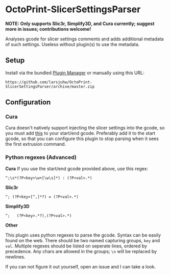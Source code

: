 # OctoPrint-SlicerSettingsParser

**NOTE: Only supports Slic3r, Simplify3D, and Cura currently; suggest more in issues; contributions welcome!**

Analyses gcode for slicer settings comments and adds additional metadata of such settings. Useless without plugin(s) to use the metadata. 

## Setup

Install via the bundled [Plugin Manager](https://github.com/foosel/OctoPrint/wiki/Plugin:-Plugin-Manager)
or manually using this URL:

    https://github.com/larsjuhw/OctoPrint-SlicerSettingsParser/archive/master.zip

<!-- You will most likely want to install another plugin to use the metadata. Such plugins of mine are:
 - [OctoPrint-SlicerSettingsTab](https://github.com/tjjfvi/OctoPrint-SlicerSettingsTab) -->
 

## Configuration

### Cura

Cura doesn't natively support injecting the slicer settings into the gcode, so you must add [this](https://gist.github.com/tjjfvi/75210b2ed20ed194d6eab48bf70c4f12) to your start/end gcode. Preferably add it to the start gcode, so that you can configure this plugin to stop parsing when it sees the first extrusion command.

### Python regexes (Advanced)
**Cura**
If you use the start/end gcode provided above, use this regex:
```regex
^;\s*(?P<key>\w+[\w\s]*) : (?P<val>.*)
```

**Slic3r**

```regex
^; (?P<key>[^,]*?) = (?P<val>.*)
```

**Simplify3D**

```regex
^;   (?P<key>.*?),(?P<val>.*)
```

**Other**

This plugin uses python regexes to parse the gcode.
Syntax can be easily found on the web.
There should be two named capturing groups, `key` and `val`.
Multiple regexes should be listed on seperate lines, ordered by precedence.
Any chars are allowed in the groups; `\n` will be replaced by newlines.

If you can not figure it out yourself, open an issue and I can take a look.
